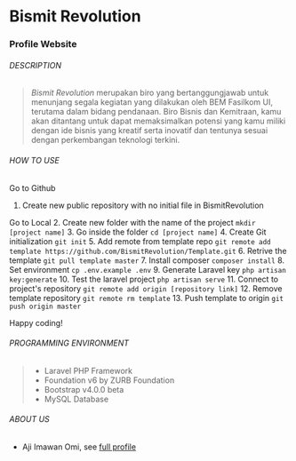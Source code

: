 # Bismit Revolution

### Profile Website

###### DESCRIPTION 

> *Bismit Revolution* merupakan biro yang bertanggungjawab untuk menunjang segala kegiatan yang dilakukan oleh BEM Fasilkom UI, terutama dalam bidang pendanaan. Biro Bisnis dan Kemitraan, kamu akan ditantang untuk dapat memaksimalkan potensi yang kamu miliki dengan ide bisnis yang kreatif serta inovatif dan tentunya sesuai dengan perkembangan teknologi terkini.

###### HOW TO USE 
Go to Github
1. Create new public repository with no initial file in BismitRevolution

Go to Local
2. Create new folder with the name of the project ```mkdir [project name]```
3. Go inside the folder ```cd [project name]```
4. Create Git initialization ```git init```
5. Add remote from template repo ```git remote add template https://github.com/BismitRevolution/Template.git```
6. Retrive the template ```git pull template master```
7. Install composer ```composer install```
8. Set environment ```cp .env.example .env```
9. Generate Laravel key ```php artisan key:generate```
10. Test the laravel project ```php artisan serve```
11. Connect to project's repository ```git remote add origin [repository link]```
12. Remove template repository ```git remote rm template```
13. Push template to origin ```git push origin master```

Happy coding!

###### PROGRAMMING ENVIRONMENT 

> - Laravel PHP Framework
> - Foundation v6 by ZURB Foundation 
> - Bootstrap v4.0.0 beta 
> - MySQL Database

###### ABOUT US

- Aji Imawan Omi, see [full profile](https://www.linkedin.com/in/ajiimawanomi/ "see Aji on Linkedin")
